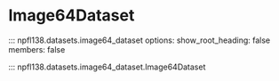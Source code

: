 # Image64Dataset

::: npfl138.datasets.image64_dataset
    options:
      show_root_heading: false
      members: false

::: npfl138.datasets.image64_dataset.Image64Dataset

